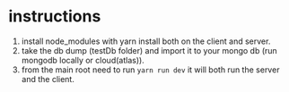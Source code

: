 
# instructions


1. install node_modules with yarn install both on the client and server.
2. take the db dump (testDb folder) and import it to your mongo db (run mongodb locally or cloud(atlas)).
3. from the main root need to run `yarn run dev` it will both run the server and the client.




